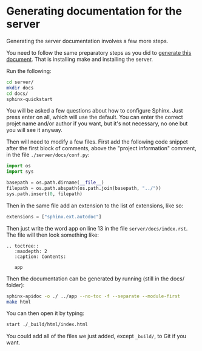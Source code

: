 # Generating documentation for the server

Generating the server documentation involves a few more steps.

You need to follow the same preparatory steps as you did to [generate this document](./general.md).
That is installing make and installing the server.

Run the following:

```bash
cd server/
mkdir docs
cd docs/
sphinx-quickstart
```

You will be asked a few questions about how to configure Sphinx.
Just press enter on all, which will use the default.
You can enter the correct projet name and/or author if you want, but it's not necessary, no one but you will see it anyway.

Then will need to modify a few files.
First add the following code snippet after the first block of comments, above the "project information" comment, in the file `./server/docs/conf.py`:

```py
import os
import sys

basepath = os.path.dirname(__file__)
filepath = os.path.abspath(os.path.join(basepath, "../"))
sys.path.insert(0, filepath)
```

Then in the same file add an extension to the list of extensions, like so:

```py
extensions = ["sphinx.ext.autodoc"]
```

Then just write the word app on line 13 in the file `server/docs/index.rst`.
The file will then look something like:

```
.. toctree::
   :maxdepth: 2
   :caption: Contents:

   app
```

Then the documentation can be generated by running (still in the docs/ folder):

```bash
sphinx-apidoc -o ./ ../app --no-toc -f --separate --module-first
make html
```

You can then open it by typing:

```bash
start ./_build/html/index.html
```

You could add all of the files we just added, except `_build/`, to Git if you want.

